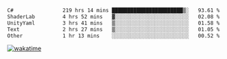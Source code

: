 <!--START_SECTION:waka-->

```txt
C#                219 hrs 14 mins ███████████████████████▒░   93.61 %
ShaderLab         4 hrs 52 mins   ▓░░░░░░░░░░░░░░░░░░░░░░░░   02.08 %
UnityYaml         3 hrs 41 mins   ▒░░░░░░░░░░░░░░░░░░░░░░░░   01.58 %
Text              2 hrs 27 mins   ▒░░░░░░░░░░░░░░░░░░░░░░░░   01.05 %
Other             1 hr 13 mins    ░░░░░░░░░░░░░░░░░░░░░░░░░   00.52 %
```

<!--END_SECTION:waka-->
[![wakatime](https://wakatime.com/badge/user/6c2f442e-41b4-42e3-bc06-d5d8203ad1da.svg)](https://wakatime.com/@6c2f442e-41b4-42e3-bc06-d5d8203ad1da)
